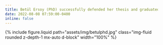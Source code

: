 ```yaml
---
title: Betül Ersoy (PhD) successfully defended her thesis and graduated!
date: 2022-08-08 07:59:00-0400
inline: false
---
```


{% include figure.liquid path="assets/img/betulphd.jpg" class="img-fluid rounded z-depth-1 mx-auto d-block" width="100%" %}